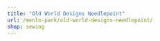 ```yaml
---
title: "Old World Designs Needlepoint"
url: /menlo-park/old-world-designs-needlepoint/
shop: sewing
---
```

